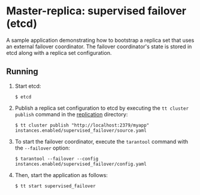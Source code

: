 # Master-replica: supervised failover (etcd)

A sample application demonstrating how to bootstrap a replica set that uses an external failover coordinator.
The failover coordinator's state is stored in etcd along with a replica set configuration.


## Running

1. Start etcd:

   ```console
   $ etcd
   ```
   
2. Publish a replica set configuration to etcd by executing the `tt cluster publish` command in the [replication](../../../replication) directory:

   ```console
   $ tt cluster publish "http://localhost:2379/myapp" instances.enabled/supervised_failover/source.yaml
   ```
   
3. To start the failover coordinator, execute the `tarantool` command with the `--failover` option:

   ```console
   $ tarantool --failover --config instances.enabled/supervised_failover/config.yaml
   ```

4. Then, start the application as follows:

   ```console
   $ tt start supervised_failover
   ```

